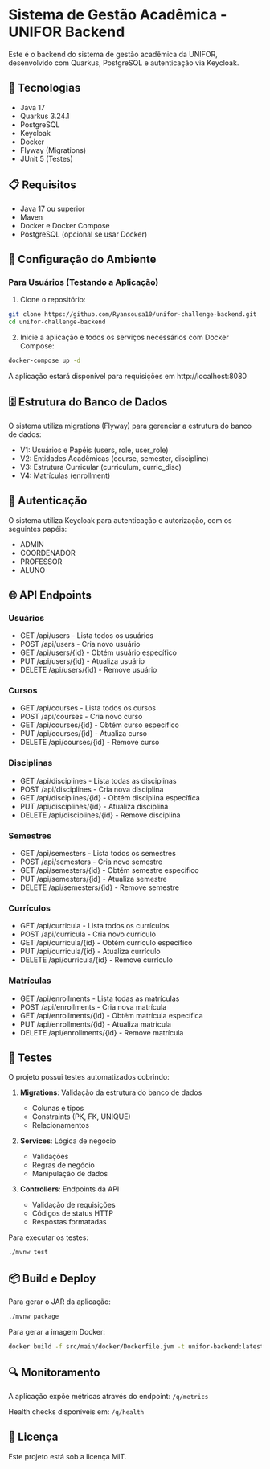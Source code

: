 # Sistema de Gestão Acadêmica - UNIFOR Backend

Este é o backend do sistema de gestão acadêmica da UNIFOR, desenvolvido com Quarkus, PostgreSQL e autenticação via Keycloak.

## 🚀 Tecnologias

- Java 17
- Quarkus 3.24.1
- PostgreSQL
- Keycloak
- Docker
- Flyway (Migrations)
- JUnit 5 (Testes)

## 📋 Requisitos

- Java 17 ou superior
- Maven
- Docker e Docker Compose
- PostgreSQL (opcional se usar Docker)

## 🔧 Configuração do Ambiente

### Para Usuários (Testando a Aplicação)

1. Clone o repositório:
```bash
git clone https://github.com/Ryansousa10/unifor-challenge-backend.git
cd unifor-challenge-backend
```

2. Inicie a aplicação e todos os serviços necessários com Docker Compose:
```bash
docker-compose up -d
```

A aplicação estará disponível para requisições em http://localhost:8080

## 🗄️ Estrutura do Banco de Dados

O sistema utiliza migrations (Flyway) para gerenciar a estrutura do banco de dados:

- V1: Usuários e Papéis (users, role, user_role)
- V2: Entidades Acadêmicas (course, semester, discipline)
- V3: Estrutura Curricular (curriculum, curric_disc)
- V4: Matrículas (enrollment)

## 🔐 Autenticação

O sistema utiliza Keycloak para autenticação e autorização, com os seguintes papéis:

- ADMIN
- COORDENADOR
- PROFESSOR
- ALUNO

## 🌐 API Endpoints

### Usuários
- GET /api/users - Lista todos os usuários
- POST /api/users - Cria novo usuário
- GET /api/users/{id} - Obtém usuário específico
- PUT /api/users/{id} - Atualiza usuário
- DELETE /api/users/{id} - Remove usuário

### Cursos
- GET /api/courses - Lista todos os cursos
- POST /api/courses - Cria novo curso
- GET /api/courses/{id} - Obtém curso específico
- PUT /api/courses/{id} - Atualiza curso
- DELETE /api/courses/{id} - Remove curso

### Disciplinas
- GET /api/disciplines - Lista todas as disciplinas
- POST /api/disciplines - Cria nova disciplina
- GET /api/disciplines/{id} - Obtém disciplina específica
- PUT /api/disciplines/{id} - Atualiza disciplina
- DELETE /api/disciplines/{id} - Remove disciplina

### Semestres
- GET /api/semesters - Lista todos os semestres
- POST /api/semesters - Cria novo semestre
- GET /api/semesters/{id} - Obtém semestre específico
- PUT /api/semesters/{id} - Atualiza semestre
- DELETE /api/semesters/{id} - Remove semestre

### Currículos
- GET /api/curricula - Lista todos os currículos
- POST /api/curricula - Cria novo currículo
- GET /api/curricula/{id} - Obtém currículo específico
- PUT /api/curricula/{id} - Atualiza currículo
- DELETE /api/curricula/{id} - Remove currículo

### Matrículas
- GET /api/enrollments - Lista todas as matrículas
- POST /api/enrollments - Cria nova matrícula
- GET /api/enrollments/{id} - Obtém matrícula específica
- PUT /api/enrollments/{id} - Atualiza matrícula
- DELETE /api/enrollments/{id} - Remove matrícula

## 🧪 Testes

O projeto possui testes automatizados cobrindo:

1. **Migrations**: Validação da estrutura do banco de dados
   - Colunas e tipos
   - Constraints (PK, FK, UNIQUE)
   - Relacionamentos

2. **Services**: Lógica de negócio
   - Validações
   - Regras de negócio
   - Manipulação de dados

3. **Controllers**: Endpoints da API
   - Validação de requisições
   - Códigos de status HTTP
   - Respostas formatadas

Para executar os testes:
```bash
./mvnw test
```

## 📦 Build e Deploy

Para gerar o JAR da aplicação:
```bash
./mvnw package
```

Para gerar a imagem Docker:
```bash
docker build -f src/main/docker/Dockerfile.jvm -t unifor-backend:latest .
```

## 🔍 Monitoramento

A aplicação expõe métricas através do endpoint: `/q/metrics`

Health checks disponíveis em: `/q/health`

## 📄 Licença

Este projeto está sob a licença MIT.

